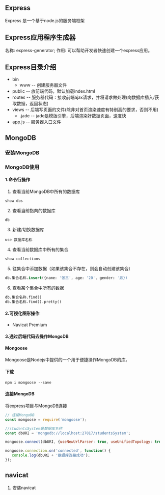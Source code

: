 ## Express
Express 是一个基于node.js的服务端框架

## Express应用程序生成器
名称: express-generator;
作用: 可以帮助开发者快速创建一个express应用。

## Express目录介绍
+ bin
    + www -- 创建服务器文件
+ public -- 放前端代码，默认加载index.html
+ routes -- 服务器代码：接收前端ajax请求，并将请求做处理(向数据库插入/获取数据，返回状态)
+ views -- 后端写页面的文件(除非对首页渲染速度有特别高的要求，否则不用)
    + .jade -- jade是模版引擎，后端渲染好数据页面，速度快
+ app.js -- 服务器入口文件

## MongoDB
### 安装MongoDB
### MongoDB使用
#### 1.命令行操作
1. 查看当前MongoDB中所有的数据库
```
show dbs
```
2. 查看当前指向的数据库
```
db
```
3. 新建/切换数据库
```
use 数据库名称
```
4. 查看当前数据库中所有的集合
```
show collections
```
5. 往集合中添加数据（如果该集合不存在，则会自动创建该集合）
```sql
db.集合名称.insert({name: '张三', age: '20', gender: '男})
```
6. 查看某个集合中所有的数据
```sql
db.集合名称.find()
db.集合名称.find().pretty()
```

#### 2.可视化图形操作
+ Navicat Premium

#### 3.通过后端代码去操作MongoDB
#### Mongoose
Mongoose是Nodejs中提供的一个用于便捷操作MongoDB的库。

#### 下载
```
npm i mongoose --save
```

#### 连接MongoDB
将express项目与MongoDB连接

```js
// 连接MongoDB 
const mongoose = require('mongoose');

//studentsSystem是数据库名称
const dbURI = 'mongodb://localhost:27017/studentsSystem'; 

mongoose.connect(dbURI, {useNewUrlParser: true, useUnifiedTopology: true});

mongoose.connection.on('connected', function() {
   console.log(dbURI + '数据库连接成功');
});
```
## navicat
1. 安装navicat